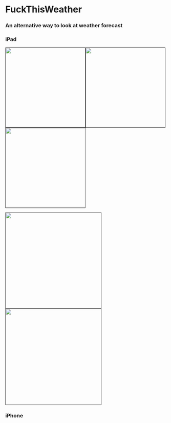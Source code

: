 # FuckThisWeather

### An alternative way to look at weather forecast

### iPad

[<img src="https://github.com/LeonErath/FuckThisWeather/blob/master/images/Simulator%20Screen%20Shot%20-%20iPad%20Pro%20(9.7-inch)%20-%202017-11-08%20at%2015.28.08.png" width="250"/>]()[<img src="https://github.com/LeonErath/FuckThisWeather/blob/master/images/Simulator%20Screen%20Shot%20-%20iPad%20Pro%20(9.7-inch)%20-%202017-11-08%20at%2015.28.15.png" width="250"/>]()[<img src="https://github.com/LeonErath/FuckThisWeather/blob/master/images/Simulator%20Screen%20Shot%20-%20iPad%20Pro%20(9.7-inch)%20-%202017-11-08%20at%2015.28.18.png" width="250"/>]()


[<img src="https://github.com/LeonErath/FuckThisWeather/blob/master/images/Simulator%20Screen%20Shot%20-%20iPad%20Pro%20(9.7-inch)%20-%202017-11-08%20at%2015.28.33.png" width="300"/>]()[<img src="https://github.com/LeonErath/FuckThisWeather/blob/master/images/Simulator%20Screen%20Shot%20-%20iPad%20Pro%20(9.7-inch)%20-%202017-11-08%20at%2015.28.40.png" width="300"/>]()



### iPhone

